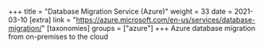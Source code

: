 +++
title = "Database Migration Service (Azure)"
weight = 33
date = 2021-03-10
[extra]
link = "https://azure.microsoft.com/en-us/services/database-migration/"
[taxonomies]
groups = ["azure"]
+++
Azure database migration from on-premises to the cloud

